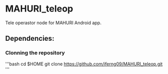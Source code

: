 # MAHURI_teleop

Tele operastor node for MAHURI Android app.

## Dependencies:

### Clonning the repository
'''bash
cd $HOME
git clone https://github.com/iferng09/MAHURI_teleop.git
'''

